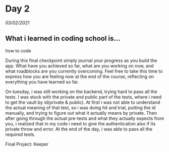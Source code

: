 # Day 2
_03/02/2021_

## What i learned in coding school is...
how to code

During this final checkpoint simply journal your progress as you build the app. What have you achieved so far, what are you working on now, and what roadblocks are you currently overcoming. Feel free to take this time to express how you are feeling now at the end of the course, reflecting on everything you have learned so far.

On tuesday, i was still working on the backend, trying hard to pass all the tests. I was stuck with the private and public part of the tests, where i need to get the vault by id(private & public). At first i was not able to understand the actual meaning of that test, so i was doing hit and trial, putting the id manually, and trying to figure out what it actually means by private. Then after going through the actual pre-tests and what they actually expects from you, i realized that in my code i need to give the authentication also if its private throw and error. At the end of the day, i was able to pass all the required tests.

Final Project: Keeper


